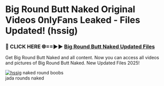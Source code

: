 # Big Round Butt Naked Original Videos 0nlyFans Leaked - Files Updated! (hssig)

<h3>🔴 CLICK HERE 🌐==►► <a href="https://tinyurl.com/yckcrads" rel="nofollow">Big Round Butt Naked Updated Files</a></h3>

Get Big Round Butt Naked and all content. Now you can access all videos and pictures of Big Round Butt Naked. New Updated Files 2025!

[![hssig](https://i.imgur.com/hpKpOFt.gif)](https://tinyurl.com/yckcrads)
naked round boobs<br>
jada rounds naked